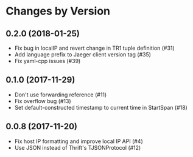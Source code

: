 Changes by Version
==================

0.2.0 (2018-01-25)
------------------
- Fix bug in localIP and revert change in TR1 tuple definition (#31)
- Add language prefix to Jaeger client version tag (#35)
- Fix yaml-cpp issues (#39)

0.1.0 (2017-11-29)
------------------
- Don't use forwarding reference (#11)
- Fix overflow bug (#13)
- Set default-constructed timestamp to current time in StartSpan (#18)


0.0.8 (2017-11-20)
------------------
- Fix host IP formatting and improve local IP API (#4)
- Use JSON instead of Thrift's TJSONProtocol (#12)
